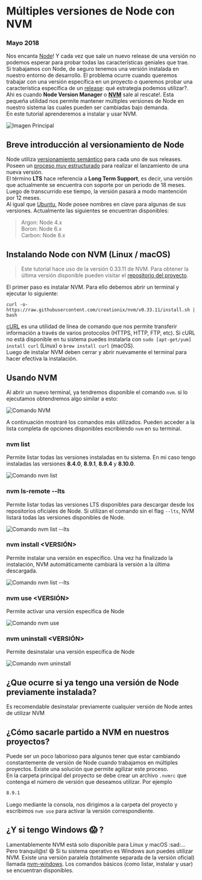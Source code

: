 # Múltiples versiones de Node con NVM
### Mayo 2018

Nos encanta [Node](https://nodejs.org/)! Y cada vez que sale un nuevo release de una versión no podemos esperar para probar todas las características geniales que trae.  
Si trabajamos con Node, de seguro tenemos una versión instalada en nuestro entorno de desarrollo. El problema ocurre cuando queremos trabajar con una versión específica en un proyecto o queremos probar una característica específica de un [release](https://nodejs.org/es/about/releases/): qué estrategia podemos utilizar?. Ahi es cuando **Node Version Manager** o **[NVM](https://github.com/creationix/nvm)** sale al rescate!. Esta pequeña utilidad nos permite mantener múltiples versiones de Node en nuestro sistema las cuales pueden ser cambiadas bajo demanda.  
En este tutorial aprenderemos a instalar y usar NVM.

![Imagen Principal](http://nicoavila.s3.amazonaws.com/articulos/01_02multiples-versiones-node-nvm.jpg)

## Breve introducción al versionamiento de Node
Node utiliza [versionamiento semántico](https://semver.org/) para cada uno de sus releases. Poseen un [proceso muy estructurado](https://github.com/nodejs/Release#mandate) para realizar el lanzamiento de una nueva versión.  
El término **LTS** hace referencia a **Long Term Support**, es decir, una versión que actualmente se encuentra con soporte por un periodo de 18 meses. Luego de transcurrido ese tiempo, la versión pasará a modo mantención por 12 meses.  
Al igual que [Ubuntu](https://wiki.ubuntu.com/Releases), Node posee nombres en clave para algunas de sus versiones. Actualmente las siguientes se encuentran disponibles:

> Argon: Node 4.x  
> Boron: Node 6.x  
> Carbon: Node 8.x  

## Instalando Node con NVM (Linux / macOS)
> Este tutorial hace uso de la versión 0.33.11 de NVM. Para obtener la última versión disponible pueden visitar el [repositorio del proyecto](https://github.com/creationix/nvm).

El primer paso es instalar NVM. Para ello debemos abrir un terminal y ejecutar lo siguiente:

```curl -o- https://raw.githubusercontent.com/creationix/nvm/v0.33.11/install.sh | bash```

[cURL](https://curl.haxx.se/) es una utilidad de línea de comando que nos permite transferir información a través de varios protocolos (HTTPS, HTTP, FTP, etc). Si cURL no está disponible en tu sistema puedes instalarla con ```sudo [apt-get/yum] install curl``` (Linux) o ```brew install curl``` (macOS).  
Luego de instalar NVM deben cerrar y abrir nuevamente el terminal para hacer efectiva la instalación.

## Usando NVM
Al abrir un nuevo terminal, ya tendremos disponible el comando ```nvm```. si lo ejecutamos obtendremos algo similar a esto:

![Comando NVM](http://nicoavila.s3.amazonaws.com/articulos/02_02comando-nvm.jpg)

A continuación mostraré los comandos más utilizados. Pueden acceder a la lista completa de opciones disponibles escribiendo ```nvm``` en su terminal.

### nvm list
Permite listar todas las versiones instaladas en tu sistema. En mi caso tengo instaladas las versiones **8.4.0**, **8.9.1**, **8.9.4** y **8.10.0**. 

![Comando nvm list](http://nicoavila.s3.amazonaws.com/articulos/03_02comando-nvm-list.jpg)

### nvm ls-remote --lts
Permite listar todas las versiones LTS disponibles para descargar desde los repositorios oficiales de Node. Si utilizan el comando sin el flag ```--lts```, NVM listará todas las versiones disponibles de Node.

![Comando nvm list --lts](http://nicoavila.s3.amazonaws.com/articulos/04_02comando-nvm-ls-remote.jpg)

### nvm install <VERSIÓN>
Permite instalar una versión en específico. Una vez ha finalizado la instalación, NVM automáticamente cambiará la versión a la última descargada.

![Comando nvm list --lts](http://nicoavila.s3.amazonaws.com/articulos/05_02comando-nvm-install.jpg)

### nvm use <VERSIÓN>
Permite activar una versión específica de Node

![Comando nvm use](http://nicoavila.s3.amazonaws.com/articulos/06_02comando-nvm-use.jpg)

### nvm uninstall <VERSIÓN>
Permite desinstalar una versión específica de Node

![Comando nvm uninstall](http://nicoavila.s3.amazonaws.com/articulos/07_02comando-nvm-uninstall.jpg)

## ¿Que ocurre si ya tengo una versión de Node previamente instalada?
Es recomendable desinstalar previamente cualquier versión de Node antes de utilizar NVM

## ¿Cómo sacarle partido a NVM en nuestros proyectos?
Puede ser un poco laborioso para algunos tener que estar cambiando constantemente de versión de Node cuando trabajamos en múltiples proyectos. Existe una solución que permite agilizar este proceso.  
En la carpeta principal del proyecto se debe crear un archivo ```.nvmrc``` que contenga el número de versión que deseamos utilizar. Por ejemplo

```bash
8.9.1
```

Luego mediante la consola, nos dirigimos a la carpeta del proyecto y escribimos ```nvm use``` para activar la versión correspondiente.

## ¿Y si tengo Windows :scream: ?
Lamentablemente NVM está solo disponible para Linux y macOS :sad:... Pero tranquil@s! :smile: Si tu sistema operativo es Windows aun puedes utilizar NVM. Existe una versión paralela (totalmente separada de la versión oficial) llamada [nvm-windows](https://github.com/coreybutler/nvm-windows). Los comandos básicos (como listar, instalar y usar) se encuentran disponibles.
